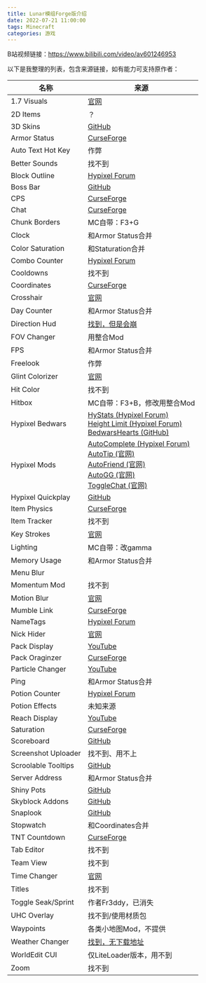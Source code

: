 ```yaml
---
title: Lunar模组Forge版介绍
date: 2022-07-21 11:00:00
tags: Minecraft
categories: 游戏
---
```

B站视频链接：https://www.bilibili.com/video/av601246953

以下是我整理的列表，包含来源链接，如有能力可支持原作者：

| 名称 | 来源 |
| --- | --- |
| 1.7 Visuals | [官网](https://oldanimationsmod.net/) |
| 2D Items | ？ |
| 3D Skins | [GitHub](https://github.com/tr7zw/3d-Skin-Layers) |
| Armor Status | [CurseForge](https://www.curseforge.com/minecraft/mc-mods/simplehud) |
| Auto Text Hot Key | 作弊 |
| Better Sounds | 找不到 |
| Block Outline | [Hypixel Forum](https://hypixel.net/threads/1417995/) |
| Boss Bar | [GitHub](https://github.com/Sk1erLLC/BossbarCustomizer/) |
| CPS | [CurseForge](https://www.curseforge.com/minecraft/mc-mods/cps-mod) |
| Chat | [CurseForge](https://www.curseforge.com/minecraft/mc-mods/better-chat) |
| Chunk Borders | MC自带：F3+G |
| Clock | 和Armor Status合并 |
| Color Saturation | 和Staturation合并 |
| Combo Counter | [Hypixel Forum](https://hypixel.net/threads/1299120/) |
| Cooldowns | 找不到 |
| Coordinates | [CurseForge](https://www.curseforge.com/minecraft/mc-mods/battys-ui-mod-forge) |
| Crosshair | [官网](https://customcrosshairmod.com/) |
| Day Counter | 和Armor Status合并 |
| Direction Hud | [找到，但是会崩](https://www.curseforge.com/minecraft/mc-mods/directionhud) |
| FOV Changer | 用整合Mod |
| FPS | 和Armor Status合并 |
| Freelook | 作弊 |
| Glint Colorizer | [官网](https://download.powns.dev/glintcolorizer189) |
| Hit Color | 找不到 |
| Hitbox | MC自带：F3+B，修改用整合Mod |
| Hypixel Bedwars | [HyStats (Hypixel Forum)](https://hypixel.net/threads/4749120/)<br>[Height Limit (Hypixel Forum)](https://hypixel.net/threads/3923101/)<br>[BedwarsHearts (GitHub)](https://github.com/Moulberry/BedwarsHearts) |
| Hypixel Mods | [AutoComplete (Hypixel Forum)](https://hypixel.net/threads/761248/)<br>[AutoTip (官网)](https://autotip.pro/download)<br>[AutoFriend (官网)](https://2pi.pw/mods/autofriend)<br>[AutoGG (官网)](https://2pi.pw/mods/autogg)<br>[ToggleChat (官网)](https://2pi.pw/mods/togglechat) |
| Hypixel Quickplay | [GitHub](https://github.com/QuickplayMod/quickplay) |
| Item Physics | [CurseForge](https://www.curseforge.com/minecraft/mc-mods/itemphysic-lite/) |
| Item Tracker | 找不到 |
| Key Strokes | [官网](https://sk1er.club/mods/keystrokesmod) |
| Lighting | MC自带：改gamma |
| Memory Usage | 和Armor Status合并 |
| Menu Blur |  |
| Momentum Mod | 找不到 |
| Motion Blur | [官网](https://2pi.pw/mods/motionblur) |
| Mumble Link | [CurseForge](https://www.curseforge.com/minecraft/mc-mods/mumblelink) |
| NameTags | [Hypixel Forum](https://hypixel.net/threads/1737434/) |
| Nick Hider | [官网](https://sk1er.club/mods/nick_hider) |
| Pack Display | [YouTube](https://www.youtube.com/watch?v=e47tAb22xYM) |
| Pack Oraginzer | [CurseForge](https://www.curseforge.com/minecraft/mc-mods/resource-pack-organizer) |
| Particle Changer | [YouTube](https://www.youtube.com/watch?v=7ZpPUatZrko) |
| Ping | 和Armor Status合并 |
| Potion Counter | [Hypixel Forum](https://hypixel.net/threads/3683685/) |
| Potion Effects | 未知来源 |
| Reach Display | [YouTube](https://www.youtube.com/watch?v=8n8hx591358) |
| Saturation | [CurseForge](https://www.curseforge.com/minecraft/mc-mods/applecore) |
| Scoreboard | [GitHub](https://github.com/Alexdoru/SidebarMod) |
| Screenshot Uploader | 找不到、用不上 |
| Scroolable Tooltips | [GitHub](https://github.com/Sk1erLLC/ScrollableTooltips) |
| Server Address | 和Armor Status合并 |
| Shiny Pots | [GitHub](https://github.com/RoccoDev/ShinyPots-1.8) |
| Skyblock Addons | [GitHub](https://github.com/BiscuitDevelopment/SkyblockAddons) |
| Snaplook | [GitHub](https://github.com/Ivan-Khar/snaplook) |
| Stopwatch | 和Coordinates合并 |
| TNT Countdown | [CurseForge](https://www.curseforge.com/minecraft/mc-mods/tnt-time-mod) |
| Tab Editor | 找不到 |
| Team View | 找不到 |
| Time Changer | [官网](https://2pi.pw/mods/timechanger) |
| Titles | 找不到 |
| Toggle Seak/Sprint | 作者Fr3ddy，已消失 |
| UHC Overlay | 找不到/使用材质包 |
| Waypoints | 各类小地图Mod，不提供 |
| Weather Changer | [找到，无下载地址](https://github.com/Scherso/WeatherChanger) |
| WorldEdit CUI | 仅LiteLoader版本，用不到 |
| Zoom | 找不到 |
